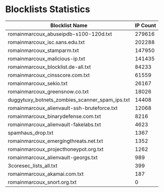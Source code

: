 # Blocklists Statistics
| Blocklist Name | IP Count |
|----|----|
| romainmarcoux_abuseipdb-s100-120d.txt | 279616 |
| romainmarcoux_isc.sans.edu.txt | 202288 |
| romainmarcoux_stamparm.txt | 147950 |
| romainmarcoux_malicious-ip.txt | 141435 |
| romainmarcoux_blocklist.de-all.txt | 84233 |
| romainmarcoux_cinsscore.com.txt | 61559 |
| romainmarcoux_sekio.txt | 26167 |
| romainmarcoux_greensnow.co.txt | 18026 |
| duggytuxy_botnets_zombies_scanner_spam_ips.txt | 14408 |
| romainmarcoux_alienvault-ssh-bruteforce.txt | 12068 |
| romainmarcoux_binarydefense.com.txt | 8216 |
| romainmarcoux_alienvault-fakelabs.txt | 4623 |
| spamhaus_drop.txt | 1367 |
| romainmarcoux_emergingthreats.net.txt | 1352 |
| romainmarcoux_projecthoneypot.org.txt | 1262 |
| romainmarcoux_alienvault-georgs.txt | 989 |
| 3coresec_lists_all.txt | 399 |
| romainmarcoux_akamai.com.txt | 187 |
| romainmarcoux_snort.org.txt | 0 |
